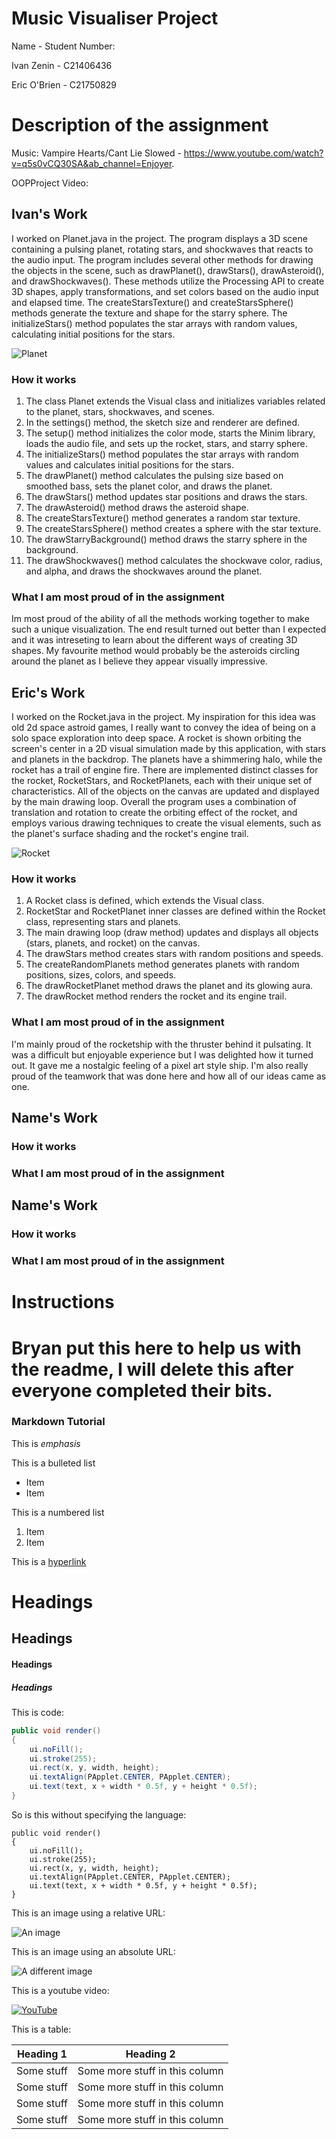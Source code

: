 # Music Visualiser Project

Name - Student Number:

Ivan Zenin - C21406436

Eric O'Brien - C21750829


# Description of the assignment

Music: Vampire Hearts/Cant Lie Slowed - https://www.youtube.com/watch?v=q5s0vCQ30SA&ab_channel=Enjoyer.

OOPProject Video:

## Ivan's Work
I worked on Planet.java in the project. The program displays a 3D scene containing a pulsing planet, rotating stars, and shockwaves that reacts to the audio input. The program includes several other methods for drawing the objects in the scene, such as drawPlanet(), drawStars(), drawAsteroid(), and drawShockwaves(). These methods utilize the Processing API to create 3D shapes, apply transformations, and set colors based on the audio input and elapsed time. The createStarsTexture() and createStarsSphere() methods generate the texture and shape for the starry sphere. The initializeStars() method populates the star arrays with random values, calculating initial positions for the stars.

![Planet](images/planet.png)

### How it works
1. The class Planet extends the Visual class and initializes variables related to the planet, stars, shockwaves, and scenes.
1. In the settings() method, the sketch size and renderer are defined.
1. The setup() method initializes the color mode, starts the Minim library, loads the audio file, and sets up the rocket, stars, and starry sphere.
1. The initializeStars() method populates the star arrays with random values and calculates initial positions for the stars.
1. The drawPlanet() method calculates the pulsing size based on smoothed bass, sets the planet color, and draws the planet.
1. The drawStars() method updates star positions and draws the stars.
1. The drawAsteroid() method draws the asteroid shape.
1. The createStarsTexture() method generates a random star texture.
1. The createStarsSphere() method creates a sphere with the star texture.
1. The drawStarryBackground() method draws the starry sphere in the background.
1. The drawShockwaves() method calculates the shockwave color, radius, and alpha, and draws the shockwaves around the planet.

### What I am most proud of in the assignment
Im most proud of the ability of all the methods working together to make such a unique visualization. The end result turned out better than I expected and it was intreseting to learn about the different ways of creating 3D shapes. My favourite method would probably be the asteroids circling around the planet as I believe they appear visually impressive. 

## Eric's Work
I worked on the Rocket.java in the project. My inspiration for this idea was old 2d space astroid games, I really want to convey the idea of being on a solo space exploration into deep space. A rocket is shown orbiting the screen's center in a 2D visual simulation made by this application, with stars and planets in the backdrop. The planets have a shimmering halo, while the rocket has a trail of engine fire. There are implemented distinct classes for the rocket, RocketStars, and RocketPlanets, each with their unique set of characteristics. All of the objects on the canvas are updated and displayed by the main drawing loop. Overall the program uses a combination of translation and rotation to create the orbiting effect of the rocket, and employs various drawing techniques to create the visual elements, such as the planet's surface shading and the rocket's engine trail.

![Rocket](images/Rocket.png)

### How it works
1) A Rocket class is defined, which extends the Visual class.
2) RocketStar and RocketPlanet inner classes are defined within the Rocket class, representing stars and planets.
3) The main drawing loop (draw method) updates and displays all objects (stars, planets, and rocket) on the canvas.
4) The drawStars method creates stars with random positions and speeds.
5) The createRandomPlanets method generates planets with random positions, sizes, colors, and speeds.
6) The drawRocketPlanet method draws the planet and its glowing aura.
7) The drawRocket method renders the rocket and its engine trail.

### What I am most proud of in the assignment
I'm mainly proud of the rocketship with the thruster behind it pulsating. It was a difficult but enjoyable experience but I was delighted how it turned out. It gave me a nostalgic feeling of a pixel art style ship. I'm also really proud of the teamwork that was done here and how all of our ideas came as one.

## Name's Work

### How it works

### What I am most proud of in the assignment

## Name's Work

### How it works

### What I am most proud of in the assignment

# Instructions

# Bryan put this here to help us with the readme, I will delete this after everyone completed their bits.

### Markdown Tutorial

This is *emphasis*

This is a bulleted list

- Item
- Item

This is a numbered list

1. Item
1. Item

This is a [hyperlink](http://bryanduggan.org)

# Headings
## Headings
#### Headings
##### Headings

This is code:

```Java
public void render()
{
	ui.noFill();
	ui.stroke(255);
	ui.rect(x, y, width, height);
	ui.textAlign(PApplet.CENTER, PApplet.CENTER);
	ui.text(text, x + width * 0.5f, y + height * 0.5f);
}
```

So is this without specifying the language:

```
public void render()
{
	ui.noFill();
	ui.stroke(255);
	ui.rect(x, y, width, height);
	ui.textAlign(PApplet.CENTER, PApplet.CENTER);
	ui.text(text, x + width * 0.5f, y + height * 0.5f);
}
```

This is an image using a relative URL:

![An image](images/p8.png)

This is an image using an absolute URL:

![A different image](https://bryanduggandotorg.files.wordpress.com/2019/02/infinite-forms-00045.png?w=595&h=&zoom=2)

This is a youtube video:

[![YouTube](http://img.youtube.com/vi/J2kHSSFA4NU/0.jpg)](https://www.youtube.com/watch?v=J2kHSSFA4NU)

This is a table:

| Heading 1 | Heading 2 |
|-----------|-----------|
|Some stuff | Some more stuff in this column |
|Some stuff | Some more stuff in this column |
|Some stuff | Some more stuff in this column |
|Some stuff | Some more stuff in this column |

